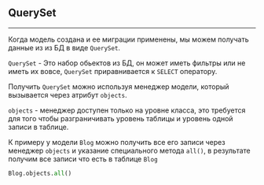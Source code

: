 QuerySet
---
---

Когда модель создана и ее миграции применены, мы можем получать данные из 
из БД в виде `QuerySet`.

`QuerySet` - Это набор обьектов из БД, он может иметь фильтры или не иметь 
их вовсе, `QuerySet` приравнивается к `SELECT` оператору.

Получить `QuerySet` можно используя менеджер модели, который вызывается через
атрибут `objects`.

`objects` - менеджер доступен только на уровне класса, это требуется для того 
чтобы разграничивать уровень таблицы и уровень одной записи в таблице.

К примеру у модели `Blog` можно получить все его записи через менеджер `objects`
и указание специального метода `all()`, в результате получим все записи что есть
в таблице `Blog`
```python
Blog.objects.all()
```

